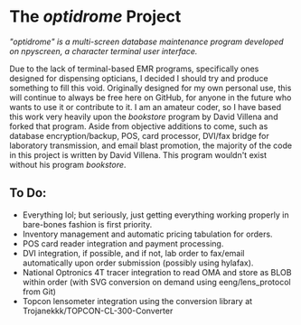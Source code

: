 # The *optidrome* Project

*"optidrome" is a multi-screen database maintenance program developed on npyscreen, a character terminal user interface.*

Due to the lack of terminal-based EMR programs, specifically ones designed for dispensing opticians, I decided I should try and produce something to fill this void. Originally designed for my own personal use, this will continue to always be free here on GitHub, for anyone in the future who wants to use it or contribute to it. I am an amateur coder, so I have based this work very heavily upon the *bookstore* program by David Villena and forked that program. Aside from objective additions to come, such as database encryption/backup, POS, card processor, DVI/fax bridge for laboratory transmission, and email blast promotion, the majority of the code in this project is written by David Villena. This program wouldn't exist without his program *bookstore*.

## To Do:
 - Everything lol; but seriously, just getting everything working properly in bare-bones fashion is first priority.
 - Inventory management and automatic pricing tabulation for orders.
 - POS card reader integration and payment processing.
 - DVI integration, if possible, and if not, lab order to fax/email automatically upon order submission (possibly using hylafax).
 - National Optronics 4T tracer integration to read OMA and store as BLOB within order (with SVG conversion on demand using eeng/lens_protocol from Git)
 - Topcon lensometer integration using the conversion library at Trojanekkk/TOPCON-CL-300-Converter

<!---

This is my attempt at building a fully npyscreen-based application, while learning a decent amount of Python at the same time. It's kind of a demo of the solutions I've implemented using Nicholas P. S. Cole's excellent 'npyscreen' Terminal User Interface library. My focus has been on the final user interaction and usability. Although the program is a fully-fledged book manager on a SQL database, it's more like a demo. Please feel free to share your criticism (and knowledge), I'm using this project as a workbench to learn the right pythonic approach to this implementation.

The application is limited to be a home librarian, not a commercial book store software. The pretense has been to include as many of my own adapted widgets (different types of input fields) as possible. It includes table record grids with different column sizes, quick one-keypress option fields, popup lists of values associated to auto-complete text fields, money input fields, etc. I've followed quite pristinely the old CRUD database paradigm (Create, Read, Update, Delete) and I've added a useful "Find" option based on the LIKE sentence from the SQL language. 

It does not run on Python 2, I'm sorry, it is developed from scratch on Python 3.10, on Windows 10. State-of-the-Art under the hood. The sample SQLite database is version 3.35.5. The program runs on the Command Prompt on Win10, and it is by default limited to a monochrome classical size of 80 x 25 characters, in part, to enforce resource frugality and, in part, by sheer PC-era nostalgia. Note that you can write texts of 80 columns on the screen, but the "editable" widgets can only use 79. The npyscreen library I used is the last available version 4.10.5, and the original widgets have been inherited/overridden onto my own ones to allow for the new functionalities and also for localization purposes (latin and accented characters).

The program also works fine on my Manjaro 22.0 Xfce linux. In fact, python runs much faster on Linux than on Windows when generating 100,000's of test records.

For the book listings, the program builds text files and displays them using a simple GUI text editor, but it can easily be downgraded again to a pure character program for non-GUI linuxes, using a terminal-based text editor like Vim.

For every screen in the program there's a F1-activated help form with a commentary about operational considerations and the widgets used. I've included an Entity-Relationship diagram for better understanding of the database table structure.

*Dependencies:*
The only Python dependencies are: NumPy, PyICU and, of course, npyscreen. The curses library I installed on Windows is "windows-curses". I like to import colored_traceback to better read the errors but it should be commented out.


To run the *bookstore*, simply:
==============================
                            
1) Place all the files of the release into a folder respecting the folder tree.
2) Open a Windows/Linux Terminal window of 81 x 25 characters (there's an extra position on the right). It will work fine on a maximized terminal window as well, but the       actual used space will remain at 80 x 25. 
3) Change directory ("cd") to the folder where the bookstore python modules are located.
4) Run "python3 main.py". Or change "python3" for your own python 3 executable synonym.
---------------------------------------------------------------------------------------------------------------


<p align="center">
  <img src="https://github.com/dvdvillena/bookstore/blob/master/Docs/Images/Screens-01.jpg">
</p>
<p align="center">
  <img src="https://github.com/dvdvillena/bookstore/blob/master/Docs/Images/Screens-02.jpg">
</p>
<p align="center">
  <img src="https://github.com/dvdvillena/bookstore/blob/master/Docs/Images/Screens-03.jpg">
</p>
<p align="center">
  <img src="https://github.com/dvdvillena/bookstore/blob/master/Docs/Images/Screens-04.jpg">
</p>
<p align="center">
  <img src="https://github.com/dvdvillena/bookstore/blob/master/Docs/Images/Screens-05.jpg">
</p>
<p align="center">
  <img src="https://github.com/dvdvillena/bookstore/blob/master/Docs/Images/Screens-06.jpg">
</p>

-->